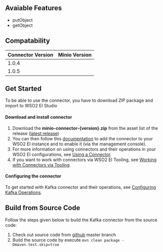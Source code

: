## Avaiable Features
 - putObject
 - getObject
## Compatability

Connector Version | Minio Version
----|----
1.0.4 | 
1.0.5 |

## Get Started
To be able to use the connector, you have to download ZIP package and import to WSO2 EI Studio
#### Download and install connector
1. Download the **minio-connector-{version}.zip** from the asset list of the release ([latest release](https://github.com/spsvnhub/wso2mi-minio-connector/releases/latest))
2. You can then follow this [documentation](https://docs.wso2.com/display/EI650/Working+with+Connectors+via+the+Management+Console) to add the connector to your WSO2 EI instance and to enable it (via the management console).
3. For more information on using connectors and their operations in your WSO2 EI configurations, see [Using a Connector](https://docs.wso2.com/display/EI650/Using+a+Connector).
4. If you want to work with connectors via WSO2 EI Tooling, see [Working with Connectors via Tooling](https://docs.wso2.com/display/EI650/Working+with+Connectors+via+Tooling).
#### Configuring the connector
To get started with Kafka connector and their operations, see [Configuring Kafka Operations](docs/config.md).

## Build from Source Code
Follow the steps given below to build the Kafka connector from the source code:
1. Check out source code from [github](https://github.com/spsvnhub/wso2mi-minio-connector.git) master branch
2. Build the source code by execute ```mvn clean package -Dmaven.test.skip=true```
